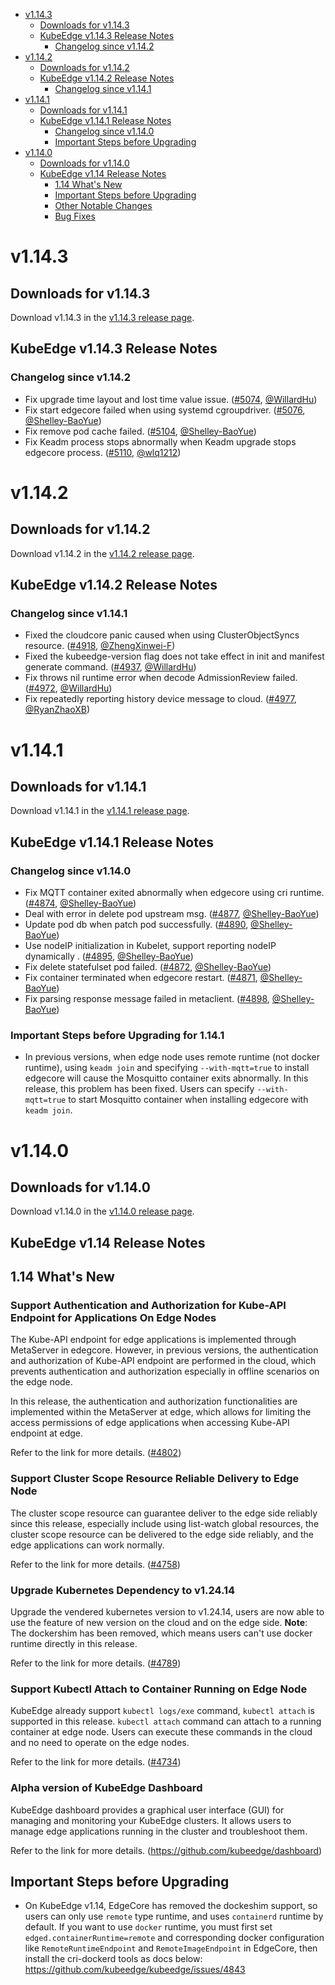 * [v1.14.3](#v1143)
    * [Downloads for v1.14.3](#downloads-for-v1143)
    * [KubeEdge v1.14.3 Release Notes](#kubeedge-v1143-release-notes)
        * [Changelog since v1.14.2](#changelog-since-v1142)
* [v1.14.2](#v1142)
    * [Downloads for v1.14.2](#downloads-for-v1142)
    * [KubeEdge v1.14.2 Release Notes](#kubeedge-v1142-release-notes)
        * [Changelog since v1.14.1](#changelog-since-v1141)
* [v1.14.1](#v1141)
    * [Downloads for v1.14.1](#downloads-for-v1141)
    * [KubeEdge v1.14.1 Release Notes](#kubeedge-v1141-release-notes)
        * [Changelog since v1.14.0](#changelog-since-v1140)
        * [Important Steps before Upgrading](#important-steps-before-upgrading-for-1141)
* [v1.14.0](#v1140)
    * [Downloads for v1.14.0](#downloads-for-v1140)
    * [KubeEdge v1.14 Release Notes](#kubeedge-v114-release-notes)
        * [1.14 What's New](#114-whats-new)
        * [Important Steps before Upgrading](#important-steps-before-upgrading)
        * [Other Notable Changes](#other-notable-changes)
        * [Bug Fixes](#bug-fixes)

# v1.14.3

## Downloads for v1.14.3

Download v1.14.3 in the [v1.14.3 release page](https://github.com/kubeedge/kubeedge/releases/tag/v1.14.3).

## KubeEdge v1.14.3 Release Notes

### Changelog since v1.14.2

- Fix upgrade time layout and lost time value issue. ([#5074](https://github.com/kubeedge/kubeedge/pull/5074), [@WillardHu](https://github.com/WillardHu))
- Fix start edgecore failed when using systemd cgroupdriver. ([#5076](https://github.com/kubeedge/kubeedge/pull/5076), [@Shelley-BaoYue](https://github.com/Shelley-BaoYue))
- Fix remove pod cache failed. ([#5104](https://github.com/kubeedge/kubeedge/pull/5104), [@Shelley-BaoYue](https://github.com/Shelley-BaoYue))
- Fix Keadm process stops abnormally when Keadm upgrade stops edgecore process. ([#5110](https://github.com/kubeedge/kubeedge/pull/5110), [@wlq1212](https://github.com/wlq1212))

# v1.14.2

## Downloads for v1.14.2

Download v1.14.2 in the [v1.14.2 release page](https://github.com/kubeedge/kubeedge/releases/tag/v1.14.2).

## KubeEdge v1.14.2 Release Notes

### Changelog since v1.14.1

- Fixed the cloudcore panic caused when using ClusterObjectSyncs resource. ([#4918](https://github.com/kubeedge/kubeedge/pull/4918), [@ZhengXinwei-F](https://github.com/ZhengXinwei-F))
- Fixed the kubeedge-version flag does not take effect in init and manifest generate command. ([#4937](https://github.com/kubeedge/kubeedge/pull/4937), [@WillardHu](https://github.com/WillardHu))
- Fix throws nil runtime error when decode AdmissionReview failed. ([#4972](https://github.com/kubeedge/kubeedge/pull/4972), [@WillardHu](https://github.com/WillardHu))
- Fix repeatedly reporting history device message to cloud. ([#4977](https://github.com/kubeedge/kubeedge/pull/4977), [@RyanZhaoXB](https://github.com/RyanZhaoXB))


# v1.14.1

## Downloads for v1.14.1

Download v1.14.1 in the [v1.14.1 release page](https://github.com/kubeedge/kubeedge/releases/tag/v1.14.1).

## KubeEdge v1.14.1 Release Notes

### Changelog since v1.14.0

- Fix MQTT container exited abnormally when edgecore using cri runtime. ([#4874](https://github.com/kubeedge/kubeedge/pull/4874), [@Shelley-BaoYue](https://github.com/Shelley-BaoYue))
- Deal with error in delete pod upstream msg. ([#4877](https://github.com/kubeedge/kubeedge/pull/4877), [@Shelley-BaoYue](https://github.com/Shelley-BaoYue))
- Update pod db when patch pod successfully. ([#4890](https://github.com/kubeedge/kubeedge/pull/4890), [@Shelley-BaoYue](https://github.com/Shelley-BaoYue))
- Use nodeIP initialization in Kubelet, support reporting nodeIP dynamically . ([#4895](https://github.com/kubeedge/kubeedge/pull/4895), [@Shelley-BaoYue](https://github.com/Shelley-BaoYue))
- Fix delete statefulset pod failed. ([#4872](https://github.com/kubeedge/kubeedge/pull/4872), [@Shelley-BaoYue](https://github.com/Shelley-BaoYue))
- Fix container terminated when edgecore restart. ([#4871](https://github.com/kubeedge/kubeedge/pull/4871), [@Shelley-BaoYue](https://github.com/Shelley-BaoYue))
- Fix parsing response message failed in metaclient. ([#4898](https://github.com/kubeedge/kubeedge/pull/4898), [@Shelley-BaoYue](https://github.com/Shelley-BaoYue))

### Important Steps before Upgrading for 1.14.1
- In previous versions, when edge node uses remote runtime (not docker runtime), using `keadm join` and specifying `--with-mqtt=true` to install edgecore will cause the Mosquitto container exits abnormally. In this release, this problem has been fixed. Users can specify `--with-mqtt=true` to start Mosquitto container when installing edgecore with `keadm join`.


# v1.14.0

## Downloads for v1.14.0

Download v1.14.0 in the [v1.14.0 release page](https://github.com/kubeedge/kubeedge/releases/tag/v1.14.0).

## KubeEdge v1.14 Release Notes

## 1.14 What's New

### Support Authentication and Authorization for Kube-API Endpoint for Applications On Edge Nodes

The Kube-API endpoint for edge applications is implemented through MetaServer in edegcore. However, in previous versions, 
the authentication and authorization of Kube-API endpoint are performed in the cloud, which prevents authentication and authorization 
especially in offline scenarios on the edge node.

In this release, the authentication and authorization functionalities are implemented within the MetaServer at edge, which allows for 
limiting the access permissions of edge applications when accessing Kube-API endpoint at edge.

Refer to the link for more details. ([#4802](https://github.com/kubeedge/kubeedge/pull/4802))

### Support Cluster Scope Resource Reliable Delivery to Edge Node

The cluster scope resource can guarantee deliver to the edge side reliably since this release, 
especially include using list-watch global resources, the cluster scope resource can be delivered to the edge side reliably,
and the edge applications can work normally.

Refer to the link for more details. ([#4758](https://github.com/kubeedge/kubeedge/pull/4758))


### Upgrade Kubernetes Dependency to v1.24.14

Upgrade the vendered kubernetes version to v1.24.14, users are now able to use the feature of new version on the cloud and on the edge side.
**Note**: The dockershim has been removed, which means users can't use docker runtime directly in this release.

Refer to the link for more details. ([#4789](https://github.com/kubeedge/kubeedge/pull/4789))


### Support Kubectl Attach to Container Running on Edge Node

KubeEdge already support `kubectl logs/exe` command, `kubectl attach` is supported in this release.
`kubectl attach` command can attach to a running container at edge node.
Users can execute these commands in the cloud and no need to operate on the edge nodes.

Refer to the link for more details. ([#4734](https://github.com/kubeedge/kubeedge/pull/4734))


### Alpha version of KubeEdge Dashboard

KubeEdge dashboard provides a graphical user interface (GUI) for managing and monitoring your KubeEdge clusters. 
It allows users to manage edge applications running in the cluster and troubleshoot them.

Refer to the link for more details. (https://github.com/kubeedge/dashboard)



## Important Steps before Upgrading

- On KubeEdge v1.14, EdgeCore has removed the dockeshim support, so users can only use `remote` type runtime, and uses `containerd` runtime by default. If you want to use `docker` runtime, you
  must first set `edged.containerRuntime=remote` and corresponding docker configuration like `RemoteRuntimeEndpoint` and `RemoteImageEndpoint` in EdgeCore, then install the cri-dockerd tools as docs below: 
  https://github.com/kubeedge/kubeedge/issues/4843
  
